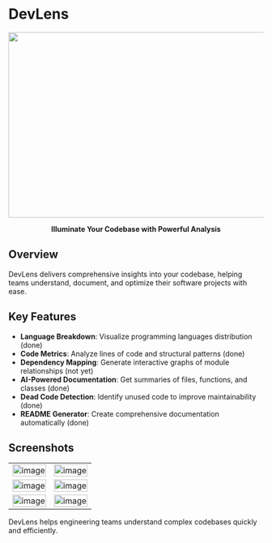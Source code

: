 # DevLens

<div align="center">
  
  <img width="1396" height="366" alt="image" src="https://github.com/user-attachments/assets/d39e940a-059e-4e3a-af9e-b14e51bfd1af" />

  **Illuminate Your Codebase with Powerful Analysis**
</div>

## Overview

DevLens delivers comprehensive insights into your codebase, helping teams understand, document, and optimize their software projects with ease.

## Key Features

- **Language Breakdown**: Visualize programming languages distribution (done)
- **Code Metrics**: Analyze lines of code and structural patterns (done)
- **Dependency Mapping**: Generate interactive graphs of module relationships (not yet)
- **AI-Powered Documentation**: Get summaries of files, functions, and classes (done)
- **Dead Code Detection**: Identify unused code to improve maintainability (done)
- **README Generator**: Create comprehensive documentation automatically (done)

## Screenshots

<table>
  <tr>
    <td><img src="https://github.com/user-attachments/assets/8e425469-7222-4eca-b939-b6fb384315ca" alt="image" width="100%"></td>
    <td><img src="https://github.com/user-attachments/assets/6898bbc2-56e7-4594-9656-b80073a993f1" alt="image" width="100%"></td>
  </tr>
  <tr>
    <td><img src="https://github.com/user-attachments/assets/a40e0578-ad2d-4afb-b5cb-b5c3ca11a3b5" alt="image" width="100%"></td>
    <td><img src="https://github.com/user-attachments/assets/90639b81-dde2-4dcd-ae88-8d1fcaac8282" alt="image" width="100%"></td>
  </tr>
  <tr>
    <td><img src="https://github.com/user-attachments/assets/25b74930-b5f5-4047-a171-fdaa07fd5933" alt="image" width="100%"></td>
    <td><img src="https://github.com/user-attachments/assets/641f665f-1a97-4ff2-a959-6ba5425ca4d9" alt="image" width="100%"></td>
  </tr>
</table>


DevLens helps engineering teams understand complex codebases quickly and efficiently.
